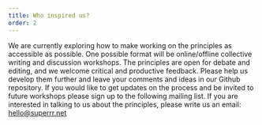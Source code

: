 ```yaml
---
title: Who inspired us?
order: 2
---
```

We are currently exploring how to make working on the principles as accessible as possible. One possible format will be online/offline collective writing and discussion workshops.
The principles are open for debate and editing, and we welcome critical and productive feedback. Please help us develop them further and leave your comments and ideas in our Github repository. If you would like to get updates on the process and be invited to future workshops please sign up to the following mailing list. If you are interested in talking to us about the principles, please write us an email: hello@superrr.net






